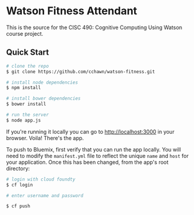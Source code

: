 # Watson Fitness Attendant

This is the source for the CISC 490: Cognitive Computing Using Watson course project.

## Quick Start

```bash
# clone the repo
$ git clone https://github.com/cchawn/watson-fitness.git

# install node dependencies
$ npm install

# install bower dependencies
$ bower install

# run the server
$ node app.js
```

If you're running it locally you can go to [http://localhost:3000](http://localhost:3000) in your browser. Voila! There's the app.

To push to Bluemix, first verify that you can run the app locally. You will need to modify the `manifest.yml` file to reflect the unique `name` and `host` for your application. Once this has been changed, from the app's root directory:

```bash
# login with cloud foundty
$ cf login

# enter username and password

$ cf push
```